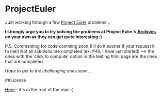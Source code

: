 # ProjectEuler
Just working through a few [Project Euler](https://projecteuler.net/) problems...

**I strongly urge you to try solving the problems at Project Euler's [Archives](https://projecteuler.net/archives) on your own as they can get quite interesting :)**


P.S.
Commenting for code comming soon (I'll do it sooner if your request it to me)!
Not all solutions are completed (ex. #48, I have just started) --> the ones with the 'click to compute' option in the testing html page are the ones that are completed.

*Hope to get to the challenging ones soon...*


##License

[Here](https://github.com/sum-kcid/ProjectEuler/blob/master/LICENSE) - it's in the root of the repo :)
